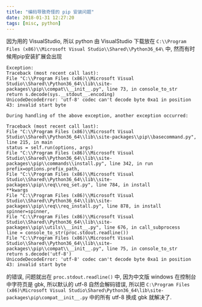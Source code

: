 ```yaml
---
title: "编码导致奇怪的 pip 安装问题"
date: 2018-01-31 12:27:20
tags: [misc, python]
---
```


因为用的 VisualStudio, 所以 python 由 VisualStudio 下载放在 `C:\\Program Files (x86)\\Microsoft Visual Studio\\Shared\\Python36_64\` 中, 然而有时候用pip安装扩展会出现

<!-- more -->

```
Exception:
Traceback (most recent call last):
File "C:\\Program Files (x86)\\Microsoft Visual Studio\\Shared\\Python36_64\\lib\\site-packages\\pip\\compat\\__init__.py", line 73, in console_to_str
return s.decode(sys.__stdout__.encoding)
UnicodeDecodeError: 'utf-8' codec can't decode byte 0xa1 in position 43: invalid start byte

During handling of the above exception, another exception occurred:

Traceback (most recent call last):
File "C:\\Program Files (x86)\\Microsoft Visual Studio\\Shared\\Python36_64\\lib\\site-packages\\pip\\basecommand.py", line 215, in main
status = self.run(options, args)
File "C:\\Program Files (x86)\\Microsoft Visual Studio\\Shared\\Python36_64\\lib\\site-packages\\pip\\commands\\install.py", line 342, in run
prefix=options.prefix_path,
File "C:\\Program Files (x86)\\Microsoft Visual Studio\\Shared\\Python36_64\\lib\\site-packages\\pip\\req\\req_set.py", line 784, in install
**kwargs
File "C:\\Program Files (x86)\\Microsoft Visual Studio\\Shared\\Python36_64\\lib\\site-packages\\pip\\req\\req_install.py", line 878, in install
spinner=spinner,
File "C:\\Program Files (x86)\\Microsoft Visual Studio\\Shared\\Python36_64\\lib\\site-packages\\pip\\utils\\__init__.py", line 676, in call_subprocess
line = console_to_str(proc.stdout.readline())
File "C:\\Program Files (x86)\\Microsoft Visual Studio\\Shared\\Python36_64\\lib\\site-packages\\pip\\compat\\__init__.py", line 75, in console_to_str
return s.decode('utf-8')
UnicodeDecodeError: 'utf-8' codec can't decode byte 0xa1 in position 43: invalid start byte
```

的错误, 问题就出在 `proc.stdout.readline()` 中, 因为中文版 windows 在控制台中字符页是 gbk, 所以默认的 utf-8 自然会解码错误, 所以把 `C:\Program Files (x86)\Microsoft Visual Studio\Shared\Python36_64\lib\site-packages\pip\compat__init__.py` 中的所有 utf-8 换成 gbk 就解决了. 